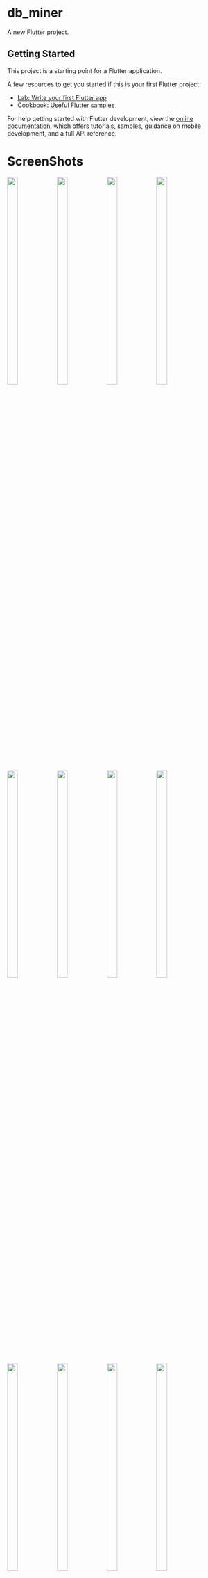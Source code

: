 # db_miner

A new Flutter project.

## Getting Started

This project is a starting point for a Flutter application.

A few resources to get you started if this is your first Flutter project:

- [Lab: Write your first Flutter app](https://docs.flutter.dev/get-started/codelab)
- [Cookbook: Useful Flutter samples](https://docs.flutter.dev/cookbook)

For help getting started with Flutter development, view the
[online documentation](https://docs.flutter.dev/), which offers tutorials,
samples, guidance on mobile development, and a full API reference.


# ScreenShots

<p float="center">



  <img src="https://user-images.githubusercontent.com/115551640/229420202-acb8c2a0-3cc9-48b4-9688-e721d59223b7.png" width=22% height=35%>
  <img src="https://user-images.githubusercontent.com/115551640/229420221-079e6ee5-a0ca-4766-9e3f-ad3a284646d6.png" width=22% height=35%>
  <img src="https://user-images.githubusercontent.com/115551640/229420232-6246b4c5-75c6-4f11-a38e-44d0975d02e7.png" width=22% height=35%>
  <img src="https://user-images.githubusercontent.com/115551640/229420246-3247a9c6-f402-474a-b6b4-c312193b51ab.png" width=22% height=35%>
  <img src="https://user-images.githubusercontent.com/115551640/229420252-845ddd46-6034-4b2c-89ed-dc3a7d3fc313.png" width=22% height=35%>
  <img src="https://user-images.githubusercontent.com/115551640/229420260-f8bb0bb5-732f-4c36-95cb-71aeebb7e051.png" width=22% height=35%>
  <img src="https://user-images.githubusercontent.com/115551640/229420276-2ba44497-6efc-4432-8b32-5d7e35ef7c34.png" width=22% height=35%>
  <img src="https://user-images.githubusercontent.com/115551640/229420292-4381e0b3-7ee0-49a4-80bf-ed9140a4757c.png" width=22% height=35%>
  <img src="https://user-images.githubusercontent.com/115551640/229420301-09b19a52-bd7c-47f1-baa6-31ceba4c855f.png" width=22% height=35%>
  <img src="https://user-images.githubusercontent.com/115551640/229420324-78ab01e8-5453-40b1-9d05-2c6bf74bb45c.png" width=22% height=35%>
  <img src="https://user-images.githubusercontent.com/115551640/229420350-0232603d-1bb1-44ae-954a-5db0f359b8af.png" width=22% height=35%>
  <img src="https://user-images.githubusercontent.com/115551640/229420367-f241d9b3-18d2-435f-a04f-fb0069fab14a.png" width=22% height=35%>
  <img src="https://user-images.githubusercontent.com/115551640/229420385-2fd5dad8-96c6-4f15-8204-e1790bf2f21c.png" width=22% height=35%>
  



https://user-images.githubusercontent.com/115551640/229421061-3794f90b-88e4-4fd9-99c8-c408f1a1a4d1.mp4




</p>
